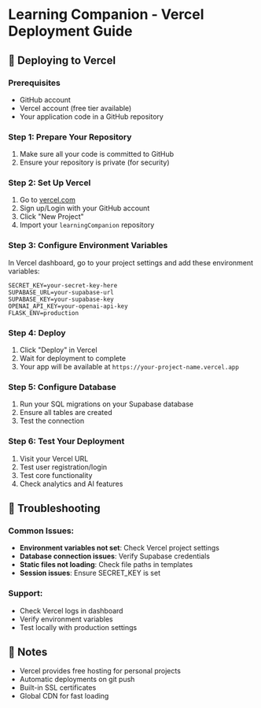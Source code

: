 # Learning Companion - Vercel Deployment Guide

## 🚀 Deploying to Vercel

### Prerequisites
- GitHub account
- Vercel account (free tier available)
- Your application code in a GitHub repository

### Step 1: Prepare Your Repository
1. Make sure all your code is committed to GitHub
2. Ensure your repository is private (for security)

### Step 2: Set Up Vercel
1. Go to [vercel.com](https://vercel.com)
2. Sign up/Login with your GitHub account
3. Click "New Project"
4. Import your `learningCompanion` repository

### Step 3: Configure Environment Variables
In Vercel dashboard, go to your project settings and add these environment variables:

```
SECRET_KEY=your-secret-key-here
SUPABASE_URL=your-supabase-url
SUPABASE_KEY=your-supabase-key
OPENAI_API_KEY=your-openai-api-key
FLASK_ENV=production
```

### Step 4: Deploy
1. Click "Deploy" in Vercel
2. Wait for deployment to complete
3. Your app will be available at `https://your-project-name.vercel.app`

### Step 5: Configure Database
1. Run your SQL migrations on your Supabase database
2. Ensure all tables are created
3. Test the connection

### Step 6: Test Your Deployment
1. Visit your Vercel URL
2. Test user registration/login
3. Test core functionality
4. Check analytics and AI features

## 🔧 Troubleshooting

### Common Issues:
- **Environment variables not set**: Check Vercel project settings
- **Database connection issues**: Verify Supabase credentials
- **Static files not loading**: Check file paths in templates
- **Session issues**: Ensure SECRET_KEY is set

### Support:
- Check Vercel logs in dashboard
- Verify environment variables
- Test locally with production settings

## 📝 Notes
- Vercel provides free hosting for personal projects
- Automatic deployments on git push
- Built-in SSL certificates
- Global CDN for fast loading
